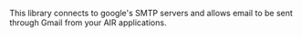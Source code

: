This library connects to google's SMTP servers and allows email to be sent through Gmail from your AIR applications.